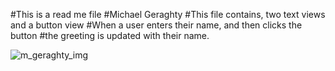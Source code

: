 #This is a read me file
#Michael Geraghty
#This file contains, two text views and a button view
#When a user enters their name, and  then clicks the button
#the greeting is updated with their name.


![m_geraghty_img](https://github.com/user-attachments/assets/e838b57f-7005-4e19-b674-1efc91adb022)
